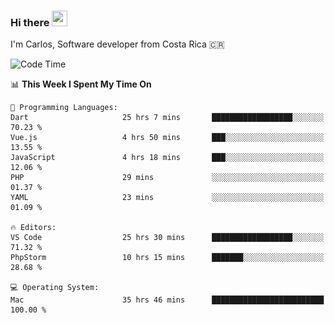 ### Hi there <img src="https://media.giphy.com/media/hvRJCLFzcasrR4ia7z/giphy.gif" width="25px" height="25px">

I'm Carlos, Software developer from Costa Rica 🇨🇷

[//]: # (<a href="https://app.daily.dev/carum98"><img src="https://github.com/carum98/carum98/blob/main/devcard.svg" width="400" alt="Carlos Umaña Acevedo's Dev Card"/></a>)


<!--START_SECTION:waka-->
![Code Time](http://img.shields.io/badge/Code%20Time-11%2C641%20hrs%2032%20mins-blue)

📊 **This Week I Spent My Time On** 

```text
💬 Programming Languages: 
Dart                     25 hrs 7 mins       ██████████████████░░░░░░░   70.23 % 
Vue.js                   4 hrs 50 mins       ███░░░░░░░░░░░░░░░░░░░░░░   13.55 % 
JavaScript               4 hrs 18 mins       ███░░░░░░░░░░░░░░░░░░░░░░   12.06 % 
PHP                      29 mins             ░░░░░░░░░░░░░░░░░░░░░░░░░   01.37 % 
YAML                     23 mins             ░░░░░░░░░░░░░░░░░░░░░░░░░   01.09 % 

🔥 Editors: 
VS Code                  25 hrs 30 mins      ██████████████████░░░░░░░   71.32 % 
PhpStorm                 10 hrs 15 mins      ███████░░░░░░░░░░░░░░░░░░   28.68 % 

💻 Operating System: 
Mac                      35 hrs 46 mins      █████████████████████████   100.00 % 
```


<!--END_SECTION:waka-->
